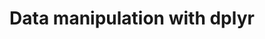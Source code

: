 ---
title: 'Data manipulation with dplyr'
collection: tutorial
link: /files/dplyr_tutorial.html
excerpt: ''
tag_list:
    - R
    - dplyr
    - ggplot2
repo_url: 'https://github.com/SereDef/GenR-PRS-calculation'
---